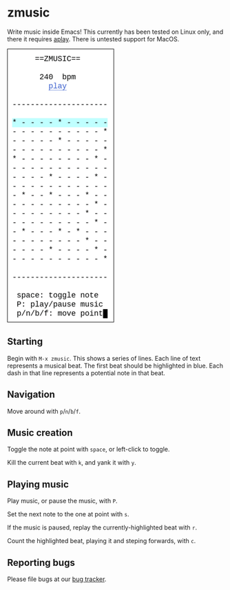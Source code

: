 # zmusic

Write music inside Emacs! This currently has been tested on Linux only, and there it requires [aplay](https://linux.die.net/man/1/aplay). There is untested support for MacOS.

![This would make music, if you were running it locally.](images/zmusic.gif)

## Starting

Begin with `M-x zmusic`. This shows a series of lines. Each line of text represents a musical beat. The first beat should be highlighted in blue. Each dash in that line represents a potential note in that beat.

## Navigation

Move around with `p`/`n`/`b`/`f`.

## Music creation

Toggle the note at point with `space`, or left-click to toggle.

Kill the current beat with `k`, and yank it with `y`.

## Playing music

Play music, or pause the music, with `P`.

Set the next note to the one at point with `s`.

If the music is paused, replay the currently-highlighted beat with `r`.

Count the highlighted beat, playing it and steping forwards, with `c`.

## Reporting bugs

Please file bugs at our [bug tracker](https://todo.sr.ht/~zck/zmusic).
